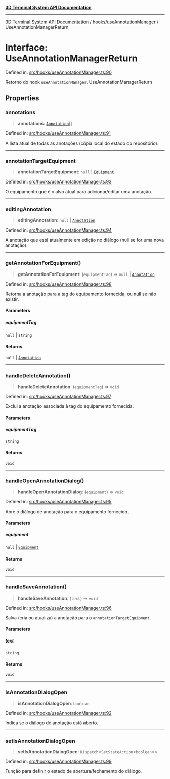 [**3D Terminal System API Documentation**](../../../README.md)

***

[3D Terminal System API Documentation](../../../README.md) / [hooks/useAnnotationManager](../README.md) / UseAnnotationManagerReturn

# Interface: UseAnnotationManagerReturn

Defined in: [src/hooks/useAnnotationManager.ts:90](https://github.com/Dicommunitas/ThreeJS_Terminal_3D/blob/824631c882bd29351bc730ad23d22c22cce24127/src/hooks/useAnnotationManager.ts#L90)

Retorno do hook `useAnnotationManager`.
 UseAnnotationManagerReturn

## Properties

### annotations

> **annotations**: [`Annotation`](../../../lib/types/interfaces/Annotation.md)[]

Defined in: [src/hooks/useAnnotationManager.ts:91](https://github.com/Dicommunitas/ThreeJS_Terminal_3D/blob/824631c882bd29351bc730ad23d22c22cce24127/src/hooks/useAnnotationManager.ts#L91)

A lista atual de todas as anotações (cópia local do estado do repositório).

***

### annotationTargetEquipment

> **annotationTargetEquipment**: `null` \| [`Equipment`](../../../lib/types/interfaces/Equipment.md)

Defined in: [src/hooks/useAnnotationManager.ts:93](https://github.com/Dicommunitas/ThreeJS_Terminal_3D/blob/824631c882bd29351bc730ad23d22c22cce24127/src/hooks/useAnnotationManager.ts#L93)

O equipamento que é o alvo atual para adicionar/editar uma anotação.

***

### editingAnnotation

> **editingAnnotation**: `null` \| [`Annotation`](../../../lib/types/interfaces/Annotation.md)

Defined in: [src/hooks/useAnnotationManager.ts:94](https://github.com/Dicommunitas/ThreeJS_Terminal_3D/blob/824631c882bd29351bc730ad23d22c22cce24127/src/hooks/useAnnotationManager.ts#L94)

A anotação que está atualmente em edição no diálogo (null se for uma nova anotação).

***

### getAnnotationForEquipment()

> **getAnnotationForEquipment**: (`equipmentTag`) => `null` \| [`Annotation`](../../../lib/types/interfaces/Annotation.md)

Defined in: [src/hooks/useAnnotationManager.ts:98](https://github.com/Dicommunitas/ThreeJS_Terminal_3D/blob/824631c882bd29351bc730ad23d22c22cce24127/src/hooks/useAnnotationManager.ts#L98)

Retorna a anotação para a tag do equipamento fornecida, ou null se não existir.

#### Parameters

##### equipmentTag

`null` | `string`

#### Returns

`null` \| [`Annotation`](../../../lib/types/interfaces/Annotation.md)

***

### handleDeleteAnnotation()

> **handleDeleteAnnotation**: (`equipmentTag`) => `void`

Defined in: [src/hooks/useAnnotationManager.ts:97](https://github.com/Dicommunitas/ThreeJS_Terminal_3D/blob/824631c882bd29351bc730ad23d22c22cce24127/src/hooks/useAnnotationManager.ts#L97)

Exclui a anotação associada à tag do equipamento fornecida.

#### Parameters

##### equipmentTag

`string`

#### Returns

`void`

***

### handleOpenAnnotationDialog()

> **handleOpenAnnotationDialog**: (`equipment`) => `void`

Defined in: [src/hooks/useAnnotationManager.ts:95](https://github.com/Dicommunitas/ThreeJS_Terminal_3D/blob/824631c882bd29351bc730ad23d22c22cce24127/src/hooks/useAnnotationManager.ts#L95)

Abre o diálogo de anotação para o equipamento fornecido.

#### Parameters

##### equipment

`null` | [`Equipment`](../../../lib/types/interfaces/Equipment.md)

#### Returns

`void`

***

### handleSaveAnnotation()

> **handleSaveAnnotation**: (`text`) => `void`

Defined in: [src/hooks/useAnnotationManager.ts:96](https://github.com/Dicommunitas/ThreeJS_Terminal_3D/blob/824631c882bd29351bc730ad23d22c22cce24127/src/hooks/useAnnotationManager.ts#L96)

Salva (cria ou atualiza) a anotação para o `annotationTargetEquipment`.

#### Parameters

##### text

`string`

#### Returns

`void`

***

### isAnnotationDialogOpen

> **isAnnotationDialogOpen**: `boolean`

Defined in: [src/hooks/useAnnotationManager.ts:92](https://github.com/Dicommunitas/ThreeJS_Terminal_3D/blob/824631c882bd29351bc730ad23d22c22cce24127/src/hooks/useAnnotationManager.ts#L92)

Indica se o diálogo de anotação está aberto.

***

### setIsAnnotationDialogOpen

> **setIsAnnotationDialogOpen**: `Dispatch`\<`SetStateAction`\<`boolean`\>\>

Defined in: [src/hooks/useAnnotationManager.ts:99](https://github.com/Dicommunitas/ThreeJS_Terminal_3D/blob/824631c882bd29351bc730ad23d22c22cce24127/src/hooks/useAnnotationManager.ts#L99)

Função para definir o estado de abertura/fechamento do diálogo.
